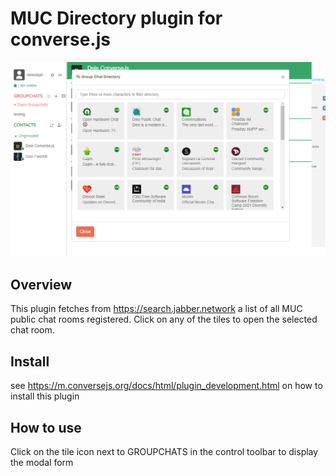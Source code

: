 # MUC Directory plugin for converse.js

<img src="https://github.com/conversejs/community-plugins/blob/master/packages/muc-directory/muc-directory.png" />

## Overview
This plugin fetches from https://search.jabber.network a list of all MUC public chat rooms registered. Click on any of the tiles to open the selected chat room.

## Install
see https://m.conversejs.org/docs/html/plugin_development.html on how to install this plugin

## How to use
Click on the tile icon next to GROUPCHATS in the control toolbar to display the modal form
